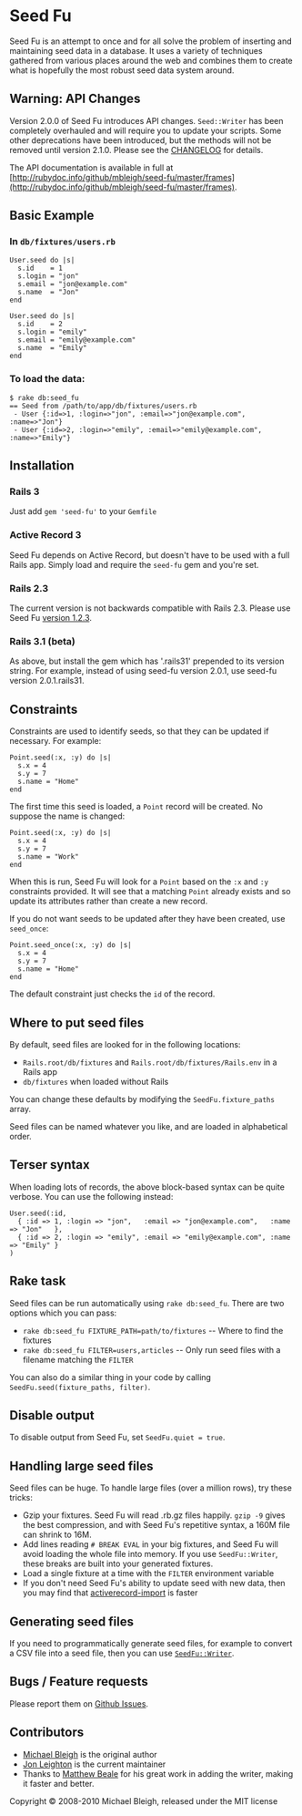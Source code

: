 Seed Fu
=======

Seed Fu is an attempt to once and for all solve the problem of inserting and maintaining seed data in a database. It uses a variety of techniques gathered from various places around the web and combines them to create what is hopefully the most robust seed data system around.

Warning: API Changes
--------------------

Version 2.0.0 of Seed Fu introduces API changes. `Seed::Writer` has been completely overhauled and will require you to update your scripts. Some other deprecations have been introduced, but the methods will not be removed until version 2.1.0. Please see the [CHANGELOG](CHANGELOG.md) for details.

The API documentation is available in full at [http://rubydoc.info/github/mbleigh/seed-fu/master/frames](http://rubydoc.info/github/mbleigh/seed-fu/master/frames).

Basic Example
-------------

### In `db/fixtures/users.rb`

    User.seed do |s|
      s.id    = 1
      s.login = "jon"
      s.email = "jon@example.com"
      s.name  = "Jon"
    end

    User.seed do |s|
      s.id    = 2
      s.login = "emily"
      s.email = "emily@example.com"
      s.name  = "Emily"
    end

### To load the data:

    $ rake db:seed_fu
    == Seed from /path/to/app/db/fixtures/users.rb
     - User {:id=>1, :login=>"jon", :email=>"jon@example.com", :name=>"Jon"}
     - User {:id=>2, :login=>"emily", :email=>"emily@example.com", :name=>"Emily"}

Installation
------------

### Rails 3

Just add `gem 'seed-fu'` to your `Gemfile`

### Active Record 3

Seed Fu depends on Active Record, but doesn't have to be used with a full Rails app. Simply load and require the `seed-fu` gem and you're set.

### Rails 2.3

The current version is not backwards compatible with Rails 2.3. Please use Seed Fu [version 1.2.3](https://github.com/mbleigh/seed-fu/tree/v1.2.3).

### Rails 3.1 (beta)

As above, but install the gem which has '.rails31' prepended to its version string. For example, instead of using seed-fu version 2.0.1, use seed-fu version 2.0.1.rails31.

Constraints
-----------

Constraints are used to identify seeds, so that they can be updated if necessary. For example:

    Point.seed(:x, :y) do |s|
      s.x = 4
      s.y = 7
      s.name = "Home"
    end

The first time this seed is loaded, a `Point` record will be created. No suppose the name is changed:

    Point.seed(:x, :y) do |s|
      s.x = 4
      s.y = 7
      s.name = "Work"
    end

When this is run, Seed Fu will look for a `Point` based on the `:x` and `:y` constraints provided. It will see that a matching `Point` already exists and so update its attributes rather than create a new record.

If you do not want seeds to be updated after they have been created, use `seed_once`:

    Point.seed_once(:x, :y) do |s|
      s.x = 4
      s.y = 7
      s.name = "Home"
    end

The default constraint just checks the `id` of the record.

Where to put seed files
-----------------------

By default, seed files are looked for in the following locations:

* `Rails.root/db/fixtures` and `Rails.root/db/fixtures/Rails.env` in a Rails app
* `db/fixtures` when loaded without Rails

You can change these defaults by modifying the `SeedFu.fixture_paths` array.

Seed files can be named whatever you like, and are loaded in alphabetical order.

Terser syntax
-------------

When loading lots of records, the above block-based syntax can be quite verbose. You can use the following instead:

    User.seed(:id,
      { :id => 1, :login => "jon",   :email => "jon@example.com",   :name => "Jon"   },
      { :id => 2, :login => "emily", :email => "emily@example.com", :name => "Emily" }
    )

Rake task
---------

Seed files can be run automatically using `rake db:seed_fu`. There are two options which you can pass:

* `rake db:seed_fu FIXTURE_PATH=path/to/fixtures` -- Where to find the fixtures
* `rake db:seed_fu FILTER=users,articles` -- Only run seed files with a filename matching the `FILTER`

You can also do a similar thing in your code by calling `SeedFu.seed(fixture_paths, filter)`.

Disable output
--------------

To disable output from Seed Fu, set `SeedFu.quiet = true`.

Handling large seed files
-------------------------

Seed files can be huge.  To handle large files (over a million rows), try these tricks:

* Gzip your fixtures.  Seed Fu will read .rb.gz files happily.  `gzip -9` gives the   best compression, and with Seed Fu's repetitive syntax, a 160M file can shrink to 16M.
* Add lines reading `# BREAK EVAL` in your big fixtures, and Seed Fu will avoid loading the whole file into memory.  If you use `SeedFu::Writer`, these breaks are built into your generated fixtures.
* Load a single fixture at a time with the `FILTER` environment variable
* If you don't need Seed Fu's ability to update seed with new data, then you may find that [activerecord-import](https://github.com/zdennis/activerecord-import) is faster

Generating seed files
---------------------

If you need to programmatically generate seed files, for example to convert a CSV file into a seed file, then you can use [`SeedFu::Writer`](../SeedFu/Writer).

Bugs / Feature requests
-----------------------

Please report them on [Github Issues](https://github.com/mbleigh/seed-fu/issues).

Contributors
------------

* [Michael Bleigh](http://www.mbleigh.com/) is the original author
* [Jon Leighton](http://jonathanleighton.com/) is the current maintainer
* Thanks to [Matthew Beale](https://github.com/mixonic) for his great work in adding the writer, making it faster and better.

Copyright © 2008-2010 Michael Bleigh, released under the MIT license
